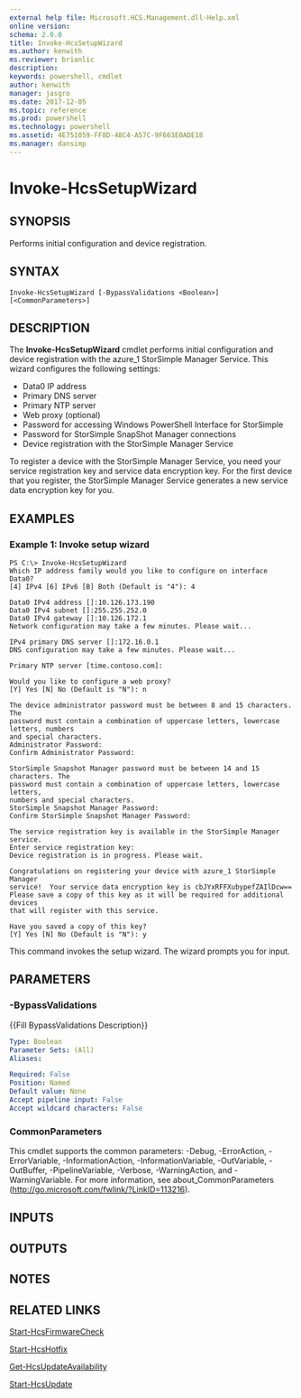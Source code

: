 ```yaml
---
external help file: Microsoft.HCS.Management.dll-Help.xml
online version: 
schema: 2.0.0
title: Invoke-HcsSetupWizard
ms.author: kenwith
ms.reviewer: brianlic
description: 
keywords: powershell, cmdlet
author: kenwith
manager: jasgro
ms.date: 2017-12-05
ms.topic: reference
ms.prod: powershell
ms.technology: powershell
ms.assetid: 4E751059-FF8D-48C4-A57C-9F663E0ADE18
ms.manager: dansimp
---
```


# Invoke-HcsSetupWizard

## SYNOPSIS
Performs initial configuration and device registration.

## SYNTAX

```
Invoke-HcsSetupWizard [-BypassValidations <Boolean>] [<CommonParameters>]
```

## DESCRIPTION
The **Invoke-HcsSetupWizard** cmdlet performs initial configuration and device registration with the azure_1 StorSimple Manager Service.
This wizard configures the following settings: 

- Data0 IP address 
- Primary DNS server 
- Primary NTP server 
- Web proxy (optional) 
- Password for accessing Windows PowerShell Interface for StorSimple 
- Password for StorSimple SnapShot Manager connections
- Device registration with the StorSimple Manager Service

To register a device with the StorSimple Manager Service, you need your service registration key and service data encryption key.
For the first device that you register, the StorSimple Manager Service generates a new service data encryption key for you.

## EXAMPLES

### Example 1: Invoke setup wizard
```
PS C:\> Invoke-HcsSetupWizard
Which IP address family would you like to configure on interface Data0? 
[4] IPv4 [6] IPv6 [B] Both (Default is "4"): 4

Data0 IPv4 address []:10.126.173.190
Data0 IPv4 subnet []:255.255.252.0
Data0 IPv4 gateway []:10.126.172.1
Network configuration may take a few minutes. Please wait... 

IPv4 primary DNS server []:172.16.0.1
DNS configuration may take a few minutes. Please wait... 

Primary NTP server [time.contoso.com]: 

Would you like to configure a web proxy? 
[Y] Yes [N] No (Default is "N"): n

The device administrator password must be between 8 and 15 characters. The 
password must contain a combination of uppercase letters, lowercase letters, numbers 
and special characters. 
Administrator Password: 
Confirm Administrator Password: 

StorSimple Snapshot Manager password must be between 14 and 15 characters. The 
password must contain a combination of uppercase letters, lowercase letters, 
numbers and special characters. 
StorSimple Snapshot Manager Password: 
Confirm StorSimple Snapshot Manager Password: 

The service registration key is available in the StorSimple Manager service. 
Enter service registration key:                                                 
Device registration is in progress. Please wait. 

Congratulations on registering your device with azure_1 StorSimple Manager 
service!  Your service data encryption key is cbJYxRFFXubypefZAIlDcw==
Please save a copy of this key as it will be required for additional devices 
that will register with this service. 

Have you saved a copy of this key? 
[Y] Yes [N] No (Default is "N"): y
```

This command invokes the setup wizard.
The wizard prompts you for input.

## PARAMETERS

### -BypassValidations
{{Fill BypassValidations Description}}

```yaml
Type: Boolean
Parameter Sets: (All)
Aliases: 

Required: False
Position: Named
Default value: None
Accept pipeline input: False
Accept wildcard characters: False
```

### CommonParameters
This cmdlet supports the common parameters: -Debug, -ErrorAction, -ErrorVariable, -InformationAction, -InformationVariable, -OutVariable, -OutBuffer, -PipelineVariable, -Verbose, -WarningAction, and -WarningVariable. For more information, see about_CommonParameters (http://go.microsoft.com/fwlink/?LinkID=113216).

## INPUTS

## OUTPUTS

## NOTES

## RELATED LINKS

[Start-HcsFirmwareCheck](./Start-HcsFirmwareCheck.md)

[Start-HcsHotfix](./Start-HcsHotfix.md)

[Get-HcsUpdateAvailability](./Get-HcsUpdateAvailability.md)

[Start-HcsUpdate](./Start-HcsUpdate.md)


